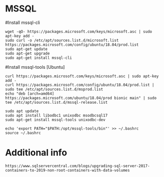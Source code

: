 # MSSQL

#Install mssql-cli

    wget -qO- https://packages.microsoft.com/keys/microsoft.asc | sudo apt-key add -
    sudo curl -o /etc/apt/sources.list.d/microsoft.list https://packages.microsoft.com/config/ubuntu/18.04/prod.list
    sudo apt-get update
    sudo apt-get upgrade
    sudo apt-get install mssql-cli
    
    
#Install mssql-tools [Ubuntu]

    curl https://packages.microsoft.com/keys/microsoft.asc | sudo apt-key add -
    curl https://packages.microsoft.com/config/ubuntu/18.04/prod.list | sudo tee /etc/apt/sources.list.d/msprod.list
    echo "deb [arch=amd64] https://packages.microsoft.com/ubuntu/18.04/prod bionic main" | sudo tee /etc/apt/sources.list.d/mssql-release.list
    
    sudo apt update
    sudo apt install libodbc1 unixodbc msodbcsql17
    sudo apt-get install mssql-tools unixodbc-dev
    
    echo 'export PATH="$PATH:/opt/mssql-tools/bin"' >> ~/.bashrc
    source ~/.bashrc
    
# Additional info
    https://www.sqlservercentral.com/blogs/upgrading-sql-server-2017-containers-to-2019-non-root-containers-with-data-volumes